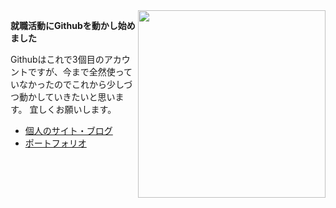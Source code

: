 <img src="https://octodex.github.com/images/hula_loop_octodex03.gif" align="right" width="300">



<b>就職活動にGithubを動かし始めました</b>




Githubはこれで3個目のアカウントですが、今まで全然使っていなかったのでこれから少しづつ動かしていきたいと思います。
宜しくお願いします。




* [個人のサイト・ブログ](http://philosophy.katchion.com/)
* [ポートフォリオ](https://katiayanaguisawa.portfoliobox.net/his)


